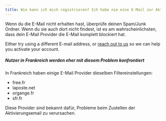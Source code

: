 ```yaml
---
title: Wie kann ich mich registrieren? Ich habe nie eine E-Mail zur Aktivierung meines Accounts erhalten!
---
```


Wenn du die E-Mail nicht erhalten hast, überprüfe deinen Spam/Junk Ordner. Wenn du sie auch dort nicht findest, ist es am wahrscheinlichsten, dass dein E-Mail Provider die E-Mail komplett blockiert hat.

Either try using a different E-mail address, or [reach out to us](https://discord.freesewing.org/) so we can help you activate your account.

<Note>

##### Nutzer in Frankreich werden eher mit diesem Problem konfrontiert

In Frankreich haben einige E-Mail Provider dieselben Filtereinstellungen:

 - free.fr
 - laposte.net
 - organge.fr
 - sfr.fr

Diese Provider sind bekannt dafür, Probleme beim Zustellen der Aktivierungsemail zu verursachen.

</Note>
